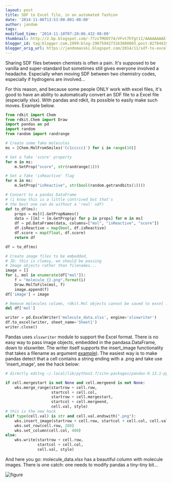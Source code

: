 ```yaml
---
layout: post
title: SDF to Excel file, in an automated fashion
date: '2014-11-06T13:53:00.001-08:00'
author: jandom
tags: 
modified_time: '2014-11-10T07:20:06.432-08:00'
thumbnail: http://2.bp.blogspot.com/-77zsTMOOY74/VFvt7hTgt1I/AAAAAAAAE-0/8MCPfJsNyPw/s72-c/Screenshot%2Bfrom%2B2014-11-06%2B21%3A53%3A15.png
blogger_id: tag:blogger.com,1999:blog-2967594273163880803.post-8278441993632752625
blogger_orig_url: https://jandomanski.blogspot.com/2014/11/sdf-to-excel-file-in-automated-fashion.html
---
```


Sharing SDF files between chemists is often a pain. It's supposed to be vanilla and super-standard but sometimes still gives everyone involved a headache. Especially when moving SDF between two chemistry codes, especially if hydrogens are involved...

For this reason, and because some people ONLY work with excel files, it's good to have an ability to automatically convert an SDF file to a Excel file (especially xlsx). With pandas and rdkit, its possible to easily make such moves. Example below.
  
```python
from rdkit import Chem
from rdkit.Chem import Draw
import pandas as pd
import random
from random import randrange

# Create some fake molecules
ms = [Chem.MolFromSmiles('Cc1ccccc1') for i in range(10)]

# Set a fake 'score' property
for m in ms:
    m.SetProp("score", str(randrange(1)))

# Set a fake 'isReactive' flag
for m in ms:
    m.SetProp("isReactive", str(bool(random.getrandbits(1))))

# Convert to a pandas DataFrame
# (i know this is a little contrived but that's
# the best one can do without a 'real' sdf)
def to_df(ms):
    props = ms[0].GetPropNames()
    data = [[m] + [m.GetProp(p) for p in props] for m in ms]
    df = pd.DataFrame(data, columns=["mol", "isReactive", "score"])
    df.isReactive = map(bool, df.isReactive)
    df.score = map(float, df.score)
    return df

df = to_df(ms)

# Create image files to be embedded,
# JD: this is clumsy, we should be passing
# Image objects rather than filenames...
image = []
for i, mol in enumerate(df["mol"]):
    f = "molecule_{}.png".format(i)
    Draw.MolToFile(mol, f)
    image.append(f)
df['image'] = image

# Remove molecules column, rdkit.Mol objects cannot be saved to excel :(
del df['mol']

writer = pd.ExcelWriter('molecule_data.xlsx', engine='xlsxwriter')
df.to_excel(writer, sheet_name='Sheet1')
writer.close()
```

Pandas uses `xlsxwriter` module to support the Excel format. There is no easy way to pass image objects, embedded in the pandasa.DataFrame, down to xlsxwriter. The writer itself supports the insert_image functionality that takes a filename as argument <a href="http://xlsxwriter.readthedocs.org/en/latest/example_images.html">example</a>). The easiest way is to make pandas detect that a cell contains a string ending with a .png and take use 'insert_image', see the hack below:   
 

```python
# directly editng ~/.local/lib/python2.7/site-packages/pandas-0.13.1-py2.7-linux-x86_64.egg/pandas/io/excel.py

if cell.mergestart is not None and cell.mergeend is not None:
    wks.merge_range(startrow + cell.row,
                    startcol + cell.col,
                    startrow + cell.mergestart,
                    startcol + cell.mergeend,
                    cell.val, style)
# this is the new hack
elif type(cell.val) is str and cell.val.endswith(".png"):
    wks.insert_image(startrow + cell.row, startcol + cell.col, cell.val)
    wks.set_row(cell.row, 200)
    wks.set_column(cell.col, 400)
else:
    wks.write(startrow + cell.row,
              startcol + cell.col,
              cell.val, style)
```

And here you go: molecule_data.xlsx has a beautiful column with molecule images. There is one catch: one needs to modify pandas a tiny-tiny bit... 

![figure](http://2.bp.blogspot.com/-77zsTMOOY74/VFvt7hTgt1I/AAAAAAAAE-0/8MCPfJsNyPw/s1600/Screenshot%2Bfrom%2B2014-11-06%2B21%3A53%3A15.png)